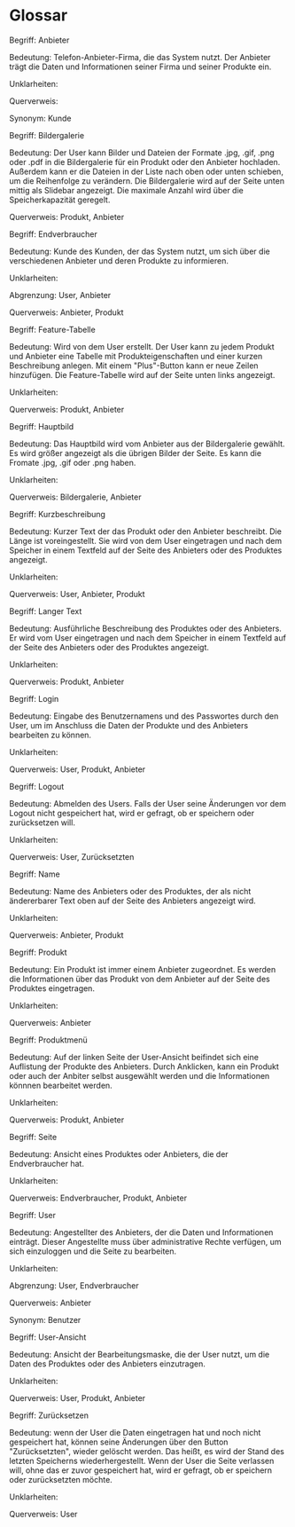 # Glossar


Begriff: Anbieter

Bedeutung: Telefon-Anbieter-Firma, die das System nutzt. Der Anbieter trägt die Daten und Informationen seiner Firma und seiner Produkte ein.

Unklarheiten: 

Querverweis: 

Synonym: Kunde


Begriff: Bildergalerie

Bedeutung: Der User kann Bilder und Dateien der Formate .jpg, .gif, .png oder .pdf in die Bildergalerie für ein Produkt oder den Anbieter hochladen. Außerdem kann er die Dateien in der Liste nach oben oder unten schieben, um die Reihenfolge zu verändern. Die Bildergalerie wird auf der Seite unten mittig als Slidebar angezeigt. Die maximale Anzahl wird über die Speicherkapazität geregelt.

Querverweis: Produkt, Anbieter 


Begriff: Endverbraucher

Bedeutung: Kunde des Kunden, der das System nutzt, um sich über die verschiedenen Anbieter und deren Produkte zu informieren.

Unklarheiten: 

Abgrenzung: User, Anbieter

Querverweis: Anbieter, Produkt


Begriff: Feature-Tabelle

Bedeutung: Wird von dem User erstellt. Der User kann zu jedem Produkt und Anbieter eine Tabelle mit Produkteigenschaften und einer kurzen Beschreibung anlegen. Mit einem "Plus"-Button kann er neue Zeilen hinzufügen. Die Feature-Tabelle wird auf der Seite unten links angezeigt.

Unklarheiten: 

Querverweis: Produkt, Anbieter


Begriff: Hauptbild

Bedeutung: Das Hauptbild wird vom Anbieter aus der Bildergalerie gewählt. Es wird größer angezeigt als die übrigen Bilder der Seite. Es kann die Fromate .jpg, .gif oder .png haben.

Unklarheiten: 

Querverweis: Bildergalerie, Anbieter


Begriff: Kurzbeschreibung

Bedeutung: Kurzer Text der das Produkt oder den Anbieter beschreibt. Die Länge ist voreingestellt. Sie wird von dem User eingetragen und nach dem Speicher in einem Textfeld auf der Seite des Anbieters oder des Produktes angezeigt.

Unklarheiten: 

Querverweis: User, Anbieter, Produkt


Begriff: Langer Text

Bedeutung: Ausführliche Beschreibung des Produktes oder des Anbieters. Er wird vom User eingetragen und nach dem Speicher in einem Textfeld auf der Seite des Anbieters oder des Produktes angezeigt.

Unklarheiten: 

Querverweis: Produkt, Anbieter


Begriff: Login

Bedeutung: Eingabe des Benutzernamens und des Passwortes durch den User, um im Anschluss die Daten der Produkte und des Anbieters bearbeiten zu können.

Unklarheiten: 

Querverweis: User, Produkt, Anbieter


Begriff: Logout

Bedeutung: Abmelden des Users. Falls der User seine Änderungen vor dem Logout nicht gespeichert hat, wird er gefragt, ob er speichern oder zurücksetzen will.

Unklarheiten: 

Querverweis: User, Zurücksetzten


Begriff: Name

Bedeutung: Name des Anbieters oder des Produktes, der als nicht ändererbarer Text oben auf der Seite des Anbieters angezeigt wird.

Unklarheiten: 

Querverweis: Anbieter, Produkt


Begriff: Produkt

Bedeutung: Ein Produkt ist immer einem Anbieter zugeordnet. Es werden die Informationen über das Produkt von dem Anbieter auf der Seite des Produktes eingetragen.

Unklarheiten: 

Querverweis: Anbieter


Begriff: Produktmenü

Bedeutung: Auf der linken Seite der User-Ansicht beifindet sich eine Auflistung der Produkte des Anbieters. Durch Anklicken, kann ein Produkt oder auch der Anbiter selbst ausgewählt werden und die Informationen könnnen bearbeitet werden.

Unklarheiten: 

Querverweis: Produkt, Anbieter


Begriff: Seite

Bedeutung: Ansicht eines Produktes oder Anbieters, die der Endverbraucher hat.

Unklarheiten: 

Querverweis: Endverbraucher, Produkt, Anbieter


Begriff: User

Bedeutung: Angestellter des Anbieters, der die Daten und Informationen einträgt. Dieser Angestellte muss über administrative Rechte verfügen, um sich einzuloggen und die Seite zu bearbeiten.

Unklarheiten: 

Abgrenzung: User, Endverbraucher

Querverweis: Anbieter

Synonym: Benutzer


Begriff: User-Ansicht

Bedeutung: Ansicht der Bearbeitungsmaske, die der User nutzt, um die Daten des Produktes oder des Anbieters einzutragen.

Unklarheiten: 

Querverweis: User, Produkt, Anbieter


Begriff: Zurücksetzen

Bedeutung: wenn der User die Daten eingetragen hat und noch nicht gespeichert hat, können seine Änderungen über den Button "Zurücksetzten", wieder gelöscht werden. Das heißt, es wird der Stand des letzten Speicherns wiederhergestellt. Wenn der User die Seite verlassen will, ohne das er zuvor gespeichert hat, wird er gefragt, ob er speichern oder zurücksetzten möchte.

Unklarheiten: 

Querverweis: User


